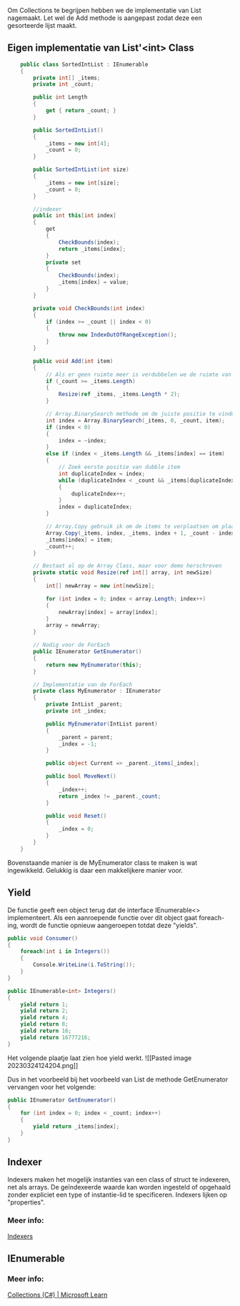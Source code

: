 

Om Collections te begrijpen hebben we de implementatie van List nagemaakt.
Let wel de Add methode is aangepast zodat deze een gesorteerde lijst maakt.

## Eigen implementatie van List'\<int\> Class

```c#
    public class SortedIntList : IEnumerable
    {
        private int[] _items;
        private int _count;

        public int Length
        {
            get { return _count; }
        }

        public SortedIntList()
        {
            _items = new int[4];
            _count = 0;
        }

        public SortedIntList(int size)
        {
            _items = new int[size];
            _count = 0;
        }

        //indexer
        public int this[int index]
        {
            get
            {
                CheckBounds(index);
                return _items[index];
            }
            private set
            {
                CheckBounds(index);
                _items[index] = value;
            }
        }

        private void CheckBounds(int index)
        {
            if (index >= _count || index < 0)
            {
                throw new IndexOutOfRangeException();
            }
        }

        public void Add(int item)
        {
            // Als er geen ruimte meer is verdubbelen we de ruimte van de array
            if (_count >= _items.Length)
            {
                Resize(ref _items, _items.Length * 2);
            }

            // Array.BinarySearch methode om de juiste positie te vinden om het nieuwe item in de array in te voegen.
            int index = Array.BinarySearch(_items, 0, _count, item);
            if (index < 0)
            {
                index = ~index;
            }
            else if (index < _items.Length && _items[index] == item)
            {
                // Zoek eerste positie van dubble item
                int duplicateIndex = index;
                while (duplicateIndex < _count && _items[duplicateIndex] == item)
                {
                    duplicateIndex++;
                }
                index = duplicateIndex;
            }

            // Array.Copy gebruik ik om de items te verplaatsen om plaats te maken voor het nieuwe item
            Array.Copy(_items, index, _items, index + 1, _count - index);
            _items[index] = item;
            _count++;
        }

        // Bestaat al op de Array Class, maar voor demo herschreven
        private static void Resize(ref int[] array, int newSize)
        {
            int[] newArray = new int[newSize];

            for (int index = 0; index < array.Length; index++)
            {
                newArray[index] = array[index];
            }
            array = newArray;
        }

        // Nodig voor de ForEach
        public IEnumerator GetEnumerator()
        {
            return new MyEnumerator(this);
        }

        // Implementatie van de ForEach
        private class MyEnumerator : IEnumerator
        {
            private IntList _parent;
            private int _index;

            public MyEnumerator(IntList parent)
            {
                _parent = parent;
                _index = -1;
            }

            public object Current => _parent._items[_index];

            public bool MoveNext()
            {
                _index++;
                return _index != _parent._count;
            }

            public void Reset()
            {
                _index = 0;
            }
        }
    }
```
Bovenstaande manier is de MyEnumerator class te maken is wat ingewikkeld. Gelukkig is daar een makkelijkere manier voor.


## Yield

De functie geeft een object terug dat de interface IEnumerable<> implementeert. Als een aanroepende functie over dit object gaat foreach-ing, wordt de functie opnieuw aangeroepen totdat deze "yields".
```c#
public void Consumer()
{
    foreach(int i in Integers())
    {
        Console.WriteLine(i.ToString());
    }
}

public IEnumerable<int> Integers()
{
    yield return 1;
    yield return 2;
    yield return 4;
    yield return 8;
    yield return 16;
    yield return 16777216;
}
```

Het volgende plaatje laat zien hoe yield werkt.
![[Pasted image 20230324124204.png]]

Dus in het voorbeeld bij het voorbeeld van List de methode GetEnumerator vervangen voor het volgende:

```c#
public IEnumerator GetEnumerator()
{
    for (int index = 0; index < _count; index++)
    {
        yield return _items[index];
    }
}
```
## Indexer

Indexers maken het mogelijk instanties van een class of struct te indexeren, net als arrays. De geïndexeerde waarde kan worden ingesteld of opgehaald zonder expliciet een type of instantie-lid te specificeren. Indexers lijken op "properties".

### Meer info:
[Indexers](https://learn.microsoft.com/en-us/dotnet/csharp/programming-guide/indexers/)


## IEnumerable


### Meer info:
[Collections (C#) | Microsoft Learn](https://learn.microsoft.com/en-us/dotnet/csharp/programming-guide/concepts/collections)
